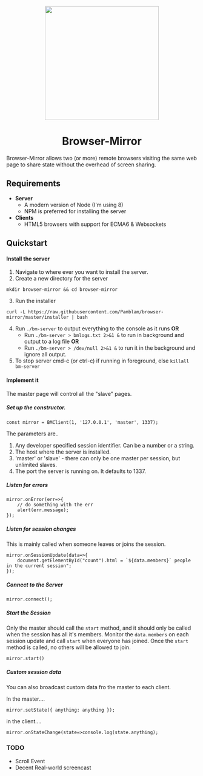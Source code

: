 

<p align="center">
<img src="https://i.imgur.com/R2966La.png" height="300">
<h1 align="center">Browser-Mirror</h1>
</p>

Browser-Mirror allows two (or more) remote browsers visiting the same web page to share state without the overhead of screen sharing.

## Requirements

 - **Server**
    - A modern version of Node (I'm using 8)
    - NPM is preferred for installing the server
  - **Clients**
    - HTML5 browsers with support for ECMA6 & Websockets 

## Quickstart

#### Install the server

 1) Navigate to where ever you want to install the server.
 2) Create a new directory for the server 
```
mkdir browser-mirror && cd browser-mirror
```
 3) Run the installer 
 ```
 curl -L https://raw.githubusercontent.com/Pamblam/browser-mirror/master/installer | bash
```
 4) Run `./bm-server` to output everything to the console as it runs **OR**
      - Run `./bm-server > bmlogs.txt 2>&1 &` to run in background and output to a log file **OR**
      - Run `./bm-server > /dev/null 2>&1 &` to run it in the background and ignore all output.
 5) To stop server cmd-c (or ctrl-c) if running in foreground, else `killall bm-server`
 
 #### Implement it
  
 The master page will control all the "slave" pages.

##### Set up the constructor.

    const mirror = BMClient(1, '127.0.0.1', 'master', 1337); 

The parameters are..

 1. Any developer specified session identifier. Can be a number or a string.
 2. The host where the server is installed.
 3. 'master' or 'slave' - there can only be one master per session, but unlimited slaves.
 4. The port the server is running on. It defaults to 1337.

##### Listen for errors

    mirror.onError(err=>{ 
        // do something with the err
        alert(err.message);
    }); 
    
##### Listen for session changes

This is mainly called when someone leaves or joins the session.

    mirror.onSessionUpdate(data=>{
        document.getElementById("count").html = `${data.members}` people in the current session";
    });

##### Connect to the Server

    mirror.connect();

##### Start the Session

Only the master should call the `start` method, and it should only be called when the session has all it's members. Monitor the `data.members` on each session update and call `start` when everyone has joined. Once the `start` method is called, no others will be allowed to join.

    mirror.start()

##### Custom session data

You can also broadcast custom data fro the master to each client.

In the master....

    mirror.setState({ anything: anything });

in the client....

    mirror.onStateChange(state=>console.log(state.anything);

### TODO

 - Scroll Event
 - Decent Real-world screencast
